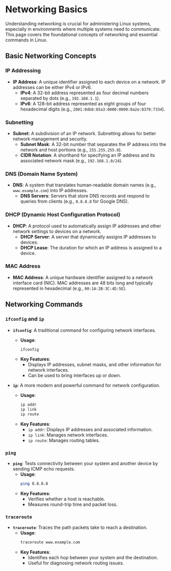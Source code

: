 # Networking Basics

Understanding networking is crucial for administering Linux systems, especially in environments where multiple systems need to communicate. This page covers the foundational concepts of networking and essential commands in Linux.

## Basic Networking Concepts

### IP Addressing

- **IP Address**: A unique identifier assigned to each device on a network. IP addresses can be either IPv4 or IPv6.
  - **IPv4**: A 32-bit address represented as four decimal numbers separated by dots (e.g., `192.168.1.1`).
  - **IPv6**: A 128-bit address represented as eight groups of four hexadecimal digits (e.g., `2001:0db8:85a3:0000:0000:8a2e:0370:7334`).

### Subnetting

- **Subnet**: A subdivision of an IP network. Subnetting allows for better network management and security.
  - **Subnet Mask**: A 32-bit number that separates the IP address into the network and host portions (e.g., `255.255.255.0`).
  - **CIDR Notation**: A shorthand for specifying an IP address and its associated network mask (e.g., `192.168.1.0/24`).

### DNS (Domain Name System)

- **DNS**: A system that translates human-readable domain names (e.g., `www.example.com`) into IP addresses.
  - **DNS Servers**: Servers that store DNS records and respond to queries from clients (e.g., `8.8.8.8` for Google DNS).

### DHCP (Dynamic Host Configuration Protocol)

- **DHCP**: A protocol used to automatically assign IP addresses and other network settings to devices on a network.
  - **DHCP Server**: A server that dynamically assigns IP addresses to devices.
  - **DHCP Lease**: The duration for which an IP address is assigned to a device.

### MAC Address

- **MAC Address**: A unique hardware identifier assigned to a network interface card (NIC). MAC addresses are 48 bits long and typically represented in hexadecimal (e.g., `00:1A:2B:3C:4D:5E`).

## Networking Commands

### `ifconfig` and `ip`

- **`ifconfig`**: A traditional command for configuring network interfaces.
  - **Usage**:
    ```bash
    ifconfig
    ```
  - **Key Features**:
    - Displays IP addresses, subnet masks, and other information for network interfaces.
    - Can be used to bring interfaces up or down.

- **`ip`**: A more modern and powerful command for network configuration.
  - **Usage**:
    ```bash
    ip addr
    ip link
    ip route
    ```
  - **Key Features**:
    - `ip addr`: Displays IP addresses and associated information.
    - `ip link`: Manages network interfaces.
    - `ip route`: Manages routing tables.

### `ping`

- **`ping`**: Tests connectivity between your system and another device by sending ICMP echo requests.
  - **Usage**:
    ```bash
    ping 8.8.8.8
    ```
  - **Key Features**:
    - Verifies whether a host is reachable.
    - Measures round-trip time and packet loss.

### `traceroute`

- **`traceroute`**: Traces the path packets take to reach a destination.
  - **Usage**:
    ```bash
    traceroute www.example.com
    ```
  - **Key Features**:
    - Identifies each hop between your system and the destination.
    - Useful for diagnosing network routing issues.
